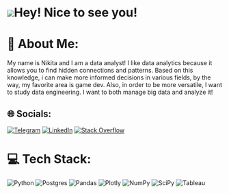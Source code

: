 # ![](https://emojis.slackmojis.com/emojis/images/1531849430/4246/blob-sunglasses.gif?1531849430)Hey! Nice to see you!

# 💫 About Me:
My name is Nikita and I am a data analyst!
I like data analytics because it allows you to find hidden connections and patterns. Based on this knowledge, i can make more informed decisions in various fields, by the way, my favorite area is game dev.
Also, in order to be more versatile, I want to study data engineering.  I want to both manage big data and analyze it!


## 🌐 Socials:
[![Telegram](https://img.shields.io/badge/Telegram-2CA5E0?style=for-the-badge&logo=telegram&logoColor=white)](https://t.me/niksmns) [![LinkedIn](https://img.shields.io/badge/LinkedIn-0077B5?style=for-the-badge&logo=linkedin&logoColor=white)](https://linkedin.com/in/niksmns) [![Stack Overflow](https://img.shields.io/badge/Stack_Overflow-FE7A16?style=for-the-badge&logo=stack-overflow&logoColor=white)](https://stackoverflow.com/users/21916379/niksmns)

# 💻 Tech Stack:
![Python](https://img.shields.io/badge/Python-3776AB?style=for-the-badge&logo=python&logoColor=white) ![Postgres](https://img.shields.io/badge/PostgreSQL-316192?style=for-the-badge&logo=postgresql&logoColor=white) ![Pandas](https://img.shields.io/badge/Pandas-2C2D72?style=for-the-badge&logo=pandas&logoColor=white) ![Plotly](https://img.shields.io/badge/Plotly-239120?style=for-the-badge&logo=plotly&logoColor=white) ![NumPy](https://img.shields.io/badge/Numpy-777BB4?style=for-the-badge&logo=numpy&logoColor=white) ![SciPy](https://img.shields.io/badge/SciPy-654FF0?style=for-the-badge&logo=SciPy&logoColor=white) ![Tableau](https://img.shields.io/badge/Tableau-E97627?style=for-the-badge&logo=Tableau&logoColor=white)
